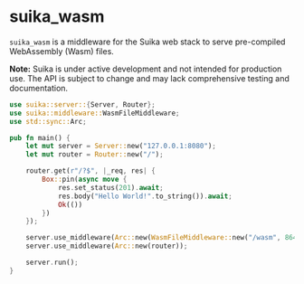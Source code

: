 # suika_wasm

`suika_wasm` is a middleware for the Suika web stack to serve pre-compiled
WebAssembly (Wasm) files.

**Note:** Suika is under active development and not intended for production use.
The API is subject to change and may lack comprehensive testing and
documentation.

```rust
use suika::server::{Server, Router};
use suika::middleware::WasmFileMiddleware;
use std::sync::Arc;

pub fn main() {
    let mut server = Server::new("127.0.0.1:8080");
    let mut router = Router::new("/");

    router.get(r"/?$", |_req, res| {
        Box::pin(async move {
            res.set_status(201).await;
            res.body("Hello World!".to_string()).await;
            Ok(())
        })
    });

    server.use_middleware(Arc::new(WasmFileMiddleware::new("/wasm", 86400)));
    server.use_middleware(Arc::new(router));

    server.run();
}
```
